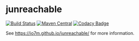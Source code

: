 junreachable
============

[![Build Status](https://travis-ci.org/io7m/junreachable.svg?branch=master)](https://travis-ci.org/io7m/junreachable)
[![Maven Central](https://maven-badges.herokuapp.com/maven-central/com.io7m.junreachable/io7m-junreachable/badge.png)](https://maven-badges.herokuapp.com/maven-central/com.io7m.junreachable/io7m-junreachable)
[![Codacy Badge](https://api.codacy.com/project/badge/Grade/97f853737ec84d449e83d58c2fff8e0f)](https://www.codacy.com/app/github_79/junreachable?utm_source=github.com&amp;utm_medium=referral&amp;utm_content=io7m/junreachable&amp;utm_campaign=Badge_Grade)

See https://io7m.github.io/junreachable/ for more information.
